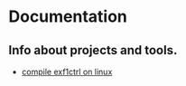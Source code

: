 # Documentation
## Info about projects and tools.

- [compile exf1ctrl on linux](exf1ctrl-on-linux.md)
